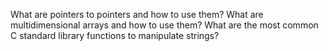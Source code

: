 What are pointers to pointers and how to use them?
What are multidimensional arrays and how to use them?
What are the most common C standard library functions to manipulate strings?

